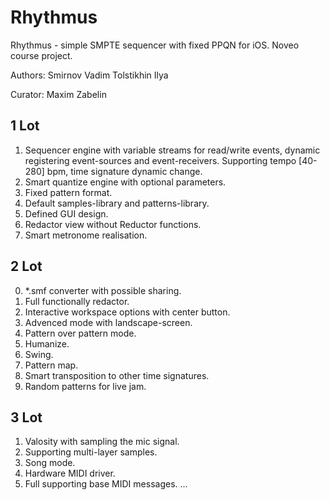 Rhythmus
========

Rhythmus - simple SMPTE sequencer with fixed PPQN for iOS. 
Noveo course project.

Authors:
Smirnov Vadim
Tolstikhin Ilya

Curator:
Maxim Zabelin

1 Lot
---------
1. Sequencer engine with variable streams for read/write events, dynamic registering event-sources and event-receivers. Supporting tempo [40-280] bpm, time signature dynamic change.
2. Smart quantize engine with optional parameters.
3. Fixed pattern format.
4. Default samples-library and patterns-library.
5. Defined GUI design.
6. Redactor view without Reductor functions.
7. Smart metronome realisation.

2 Lot
----------
0. *.smf converter with possible sharing.
1. Full functionally redactor.
2. Interactive workspace options with center button.
3. Advenced mode with landscape-screen.
4. Pattern over pattern mode.
5. Humanize.
6. Swing.
7. Pattern map.
8. Smart transposition to other time signatures.
9. Random patterns for live jam.

3 Lot
----------
1. Valosity with sampling the mic signal.
2. Supporting multi-layer samples.
3. Song mode.
4. Hardware MIDI driver.
5. Full supporting base MIDI messages.
...
